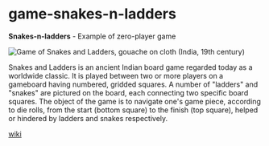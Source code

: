 # game-snakes-n-ladders

**Snakes-n-ladders** - Example of zero-player game

![Game of Snakes and Ladders, gouache on cloth (India, 19th century)](https://upload.wikimedia.org/wikipedia/commons/thumb/a/a7/Snakes_and_Ladders.jpg/399px-Snakes_and_Ladders.jpg)

Snakes and Ladders is an ancient Indian board game regarded today as a worldwide classic.
It is played between two or more players on a gameboard having numbered, gridded squares. 
A number of "ladders" and "snakes" are pictured on the board, each connecting two specific board squares. 
The object of the game is to navigate one's game piece, according to die rolls, 
from the start (bottom square) to the finish (top square), helped or hindered by ladders and snakes respectively.

[wiki](https://en.wikipedia.org/wiki/Snakes_and_Ladders)
